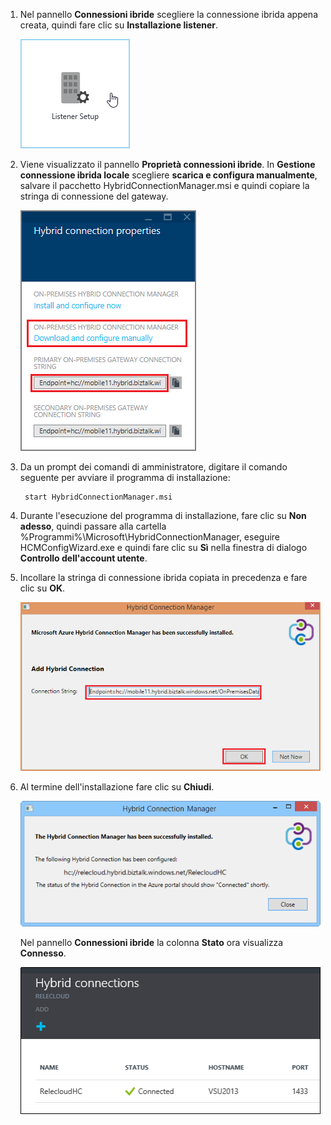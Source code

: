 
1. Nel pannello **Connessioni ibride** scegliere la connessione ibrida appena creata, quindi fare clic su **Installazione listener**.
	
	![Fare clic su Installazione listener](./media/app-service-hybrid-connections-manager-install/D04ClickListenerSetup.png)
	
4. Viene visualizzato il pannello **Proprietà connessioni ibride**. In **Gestione connessione ibrida locale** scegliere **scarica e configura manualmente**, salvare il pacchetto HybridConnectionManager.msi e quindi copiare la stringa di connessione del gateway.
	
	![Fare clic qui per eseguire l'installazione](./media/app-service-hybrid-connections-manager-install/D05ClickToInstallHCM.png)
	
5. Da un prompt dei comandi di amministratore, digitare il comando seguente per avviare il programma di installazione:

		start HybridConnectionManager.msi
 
7. Durante l'esecuzione del programma di installazione, fare clic su **Non adesso**, quindi passare alla cartella %Programmi%\Microsoft\HybridConnectionManager, eseguire HCMConfigWizard.exe e quindi fare clic su **Sì** nella finestra di dialogo **Controllo dell'account utente**.
		
7. Incollare la stringa di connessione ibrida copiata in precedenza e fare clic su **OK**.
	
	![Installazione](./media/app-service-hybrid-connections-manager-install/D08aHCMInstallManual.png)
	
8. Al termine dell'installazione fare clic su **Chiudi**.
	
	![Fare clic su Chiudi](./media/app-service-hybrid-connections-manager-install/D09HCMInstallComplete.png)
	
	Nel pannello **Connessioni ibride** la colonna **Stato** ora visualizza **Connesso**.
	
	![Stato connesso](./media/app-service-hybrid-connections-manager-install/D10HCStatusConnected.png)

<!---HONumber=62-->